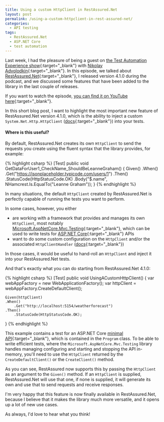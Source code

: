 ```yaml
---
title: Using a custom HttpClient in RestAssured.Net
layout: post
permalink: /using-a-custom-httpclient-in-rest-assured-net/
categories:
  - API testing
tags:
  - RestAssured.Net
  - ASP.NET Core
  - test automation
---
```

Last week, I had the pleasure of being a guest on [the Test Automation Experience show](https://www.youtube.com/@test-automation-experience){:target="_blank"} with [Nikolay Advolodkin](https://www.linkedin.com/in/nikolayadvolodkin){:target="_blank"}. In this episode, we talked about [RestAssured.Net](https://github.com/basdijkstra/rest-assured-net){:target="_blank"}, I released version 4.1.0 during the podcast, and we discussed some features that have been added to the library in the last couple of releases.

If you want to watch the episode, [you can find it on YouTube here](https://www.youtube.com/watch?v=jQ6W9kisdnQ){:target="_blank"}.

In this short blog post, I want to highlight the most important new feature of RestAssured.Net version 4.1.0, which is the ability to inject a custom `System.Net.Http.HttpClient` ([docs](https://learn.microsoft.com/en-us/dotnet/api/system.net.http.httpclient?view=net-7.0){:target="_blank"}) into your tests.

#### Where is this useful?
By default, RestAssured.Net creates its own `HttpClient` to send the requests you create using the fluent syntax that the library provides, for example:

{% highlight csharp %}
[Test]
public void GetDataForUser1_CheckName_ShouldBeLeanneGraham()
{
Given()
.When()
.Get("https://jsonplaceholder.typicode.com/users/1")
.Then()
.StatusCode(HttpStatusCode.OK)
.Body("$.name", NHamcrest.Is.EqualTo("Leanne Graham"));
}
{% endhighlight %}

In many situations, the default `HttpClient` created by RestAssured.Net is perfectly capable of running the tests you want to perform.

In some cases, however, you either

* are working with a framework that provides and manages its own `HttpClient`, most notably [Microsoft.AspNetCore.Mvc.Testing](https://www.nuget.org/packages/Microsoft.AspNetCore.Mvc.Testing){:target="_blank"}, which can be used to write tests for [ASP.NET Core](https://learn.microsoft.com/en-us/aspnet/core/introduction-to-aspnet-core?view=aspnetcore-7.0){:target="_blank"} APIs
* want to do some custom configuration on the `HttpClient` and/or the associated `HttpClientHandler` ([docs](https://learn.microsoft.com/en-us/dotnet/api/system.net.http.httpclienthandler?view=net-7.0){:target="_blank"})

In those cases, it would be useful to hand-roll an `HttpClient` and inject it into your RestAssured.Net tests.

And that's exactly what you can do starting from RestAssured.Net 4.1.0:

{% highlight csharp %}
[Test]
public void UsingACustomHttpClient()
{
var webAppFactory = new WebApplicationFactory<Program>();
var httpClient = webAppFactory.CreateDefaultClient();

    Given(httpClient)
    .When()
        .Get("http://localhost:5154/weatherforecast")
    .Then()
        .StatusCode(HttpStatusCode.OK);
}
{% endhighlight %}

This example contains a test for an ASP.NET Core [minimal API](https://learn.microsoft.com/en-us/aspnet/core/fundamentals/minimal-apis?view=aspnetcore-7.0){:target="_blank"}, which is contained in the `Program` class. To be able to write efficient tests, where the `Microsoft.AspNetCore.Mvc.Testing` library handles managing configuring and starting and stopping the API in-memory, you'll need to use the `HttpClient` returned by the `CreateDefaultClient()` or the `CreateClient()` method.

As you can see, RestAssured now supports this by passing the `HttpClient` as an argument to the `Given()` method. If an `HttpClient` is supplied, RestAssured.Net will use that one, if none is supplied, it will generate its own and use that to send requests and receive responses.

I'm very happy that this feature is now finally available in RestAssured.Net, because I believe that it makes the library much more versatile, and it opens up a lot of new use cases.

As always, I'd love to hear what you think!